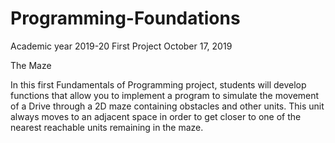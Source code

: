 # Programming-Foundations
Academic year 2019-20
First Project
October 17, 2019

The Maze

In this first Fundamentals of Programming project, students will develop
functions that allow you to implement a program to simulate the movement of a
Drive through a 2D maze containing obstacles and other units. This unit
always moves to an adjacent space in order to get closer to one of the
nearest reachable units remaining in the maze.
